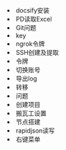 <li><router-link to="/Tool/docsify/docsify安装.html">docsify安装</router-link></li>
<li><router-link to="/Tool/Excel/PD读取Excel.html">PD读取Excel</router-link></li>
<li><router-link to="/Tool/Git/Git问题.html">Git问题</router-link></li>
<li><router-link to="/Tool/Git/key.html">key</router-link></li>
<li><router-link to="/Tool/Git/ngrok令牌.html">ngrok令牌</router-link></li>
<li><router-link to="/Tool/Git/SSH创建及提取.html">SSH创建及提取</router-link></li>
<li><router-link to="/Tool/Git/令牌.html">令牌</router-link></li>
<li><router-link to="/Tool/Git/切换账号.html">切换账号</router-link></li>
<li><router-link to="/Tool/Git/导出log.html">导出log</router-link></li>
<li><router-link to="/Tool/Git/转移.html">转移</router-link></li>
<li><router-link to="/Tool/Git/问题.html">问题</router-link></li>
<li><router-link to="/Tool/GitLab/创建项目.html">创建项目</router-link></li>
<li><router-link to="/Tool/magic/搬瓦工设置.html">搬瓦工设置</router-link></li>
<li><router-link to="/Tool/magic/节点搭建.html">节点搭建</router-link></li>
<li><router-link to="/Tool/open_source_tools/rapidjson/rapidjson读写.html">rapidjson读写</router-link></li>
<li><router-link to="/Tool/PC/右键菜单.html">右键菜单</router-link></li>